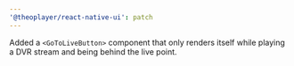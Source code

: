 ```yaml
---
'@theoplayer/react-native-ui': patch
---
```


Added a `<GoToLiveButton>` component that only renders itself while playing a DVR stream and being behind the live point.
